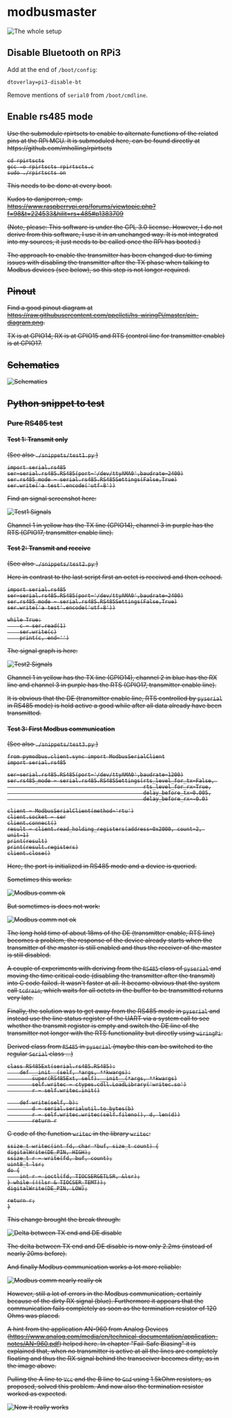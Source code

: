 # modbusmaster


![The whole setup](./docs/2019-06-14_22-06-52-1.jpg)

## Disable Bluetooth on RPi3

Add at the end of `/boot/config`:

    dtoverlay=pi3-disable-bt

Remove mentions of `serial0` from `/boot/cmdline`.


## Enable rs485 mode

<del>
Use the submodule rpirtscts to enable to alternate functions of the related
pins at the RPi MCU. It is submoduled here, can be found directly at https://github.com/mholling/rpirtscts

    cd rpirtscts
    gcc -o rpirtscts rpirtscts.c
    sudo ./rpirtscts on

This needs to be done at every boot.

Kudos to danjperron, cmp. https://www.raspberrypi.org/forums/viewtopic.php?f=98&t=224533&hilit=rs+485#p1383709

(Note, please: This software is under the GPL 3.0 license. However, I do not derive from this software, I use it in an unchanged way. It is not integrated into my sources, it just needs to be called once the RPi has booted.)
</del>

The approach to enable the transmitter has been changed due to timing issues with disabling the transmitter after the TX phase when talking to Modbus devices (see below), so this step is not longer required.


## Pinout

Find a good pinout diagram at https://raw.githubusercontent.com/ppelleti/hs-wiringPi/master/pin-diagram.png.

TX is at GPIO14, RX is at GPIO15 and RTS (control line for transmitter enable) is at GPIO17.


## Schematics

![Schematics](./docs/IMG_1860.jpeg)


## Python snippet to test

### Pure RS485 test 

#### Test 1: Transmit only

(See also `./snippets/test1.py`.)

    import serial.rs485
    ser=serial.rs485.RS485(port='/dev/ttyAMA0',baudrate=2400)
    ser.rs485_mode = serial.rs485.RS485Settings(False,True)
    ser.write('a test'.encode('utf-8'))

Find an signal screenshot here:

![Test1 Signals](./docs/osci1.png)

Channel 1 in yellow has the TX line (GPIO14), channel 3 in purple has the RTS (GPIO17, transmitter enable line).


#### Test 2: Transmit and receive

(See also `./snippets/test2.py`.)

Here in contrast to the last script first an octet is received and then echoed.

    import serial.rs485
    ser=serial.rs485.RS485(port='/dev/ttyAMA0',baudrate=2400)
    ser.rs485_mode = serial.rs485.RS485Settings(False,True)
    ser.write('a test'.encode('utf-8'))

    while True:
        c = ser.read(1)
        ser.write(c)
        print(c, end='')

The signal graph is here:

![Test2 Signals](./docs/osci2.png)

Channel 1 in yellow has the TX line (GPIO14), channel 2 in blue has the RX line and channel 3 in purple has the RTS (GPIO17, transmitter enable line).

It is obvious that the DE (transmitter enable line, RTS controlled by `pyserial` in RS485 mode) is hold active a good while after all data already have been transmitted.


#### Test 3: First Modbus communication

(See also `./snippets/test3.py`.)

    from pymodbus.client.sync import ModbusSerialClient
    import serial.rs485

    ser=serial.rs485.RS485(port='/dev/ttyAMA0',baudrate=1200)
    ser.rs485_mode = serial.rs485.RS485Settings(rts_level_for_tx=False, 
                                                rts_level_for_rx=True,
                                                delay_before_tx=0.005,
                                                delay_before_rx=-0.0)

    client = ModbusSerialClient(method='rtu')
    client.socket = ser
    client.connect()
    result = client.read_holding_registers(address=0x2000, count=2, unit=1)
    print(result)
    print(result.registers)
    client.close()

Here, the port is initialized in RS485 mode and a device is queried.

Sometimes this works:

![Modbus comm ok](./docs/modbus-ok.png)

But sometimes is does not work:

![Modbus comm not ok](./docs/modbus-not-ok.png)

The long hold time of about 18ms of the DE (transmitter enable, RTS line) becomes a problem, the response of the device already starts when the transmitter of the master is still enabled and thus the receiver of the master is still disabled.

A couple of experiments with deriving from the `RS485` class of `pyserial` and moving the time critical code (disabling the transmitter after the transmit) into C code failed. It wasn't faster at all. It became obvious that the system call `tcdrain`, which waits for all octets in the buffer to be transmitted returns very late.

Finally, the solution was to get away from the RS485 mode in `pyserial` and instead use the line status register of the UART via a system call to see whether the transmit register is empty and switch the DE line of the transmitter not longer with the RTS functionality but directly using `wiringPi`.

Derived class from `RS485` in `pyserial` (maybe this can be switched to the regular `Serial` class ...)

    class RS485Ext(serial.rs485.RS485):
        def __init__(self, *args, **kwargs):
            super(RS485Ext, self).__init__(*args, **kwargs)
            self.writec = ctypes.cdll.LoadLibrary('writec.so')
            r = self.writec.init()

        def write(self, b):
            d = serial.serialutil.to_bytes(b)
            r = self.writec.writec(self.fileno(), d, len(d))
            return r


C code of the function `writec` in the library `writec`:

    ssize_t writec(int fd, char *buf, size_t count) {
    digitalWrite(DE_PIN, HIGH);
    ssize_t r = write(fd, buf, count);
    uint8_t lsr;
    do {
        int r = ioctl(fd, TIOCSERGETLSR, &lsr);
    } while (!(lsr & TIOCSER_TEMT));
    digitalWrite(DE_PIN, LOW);

    return r;
    }

This change brought the break through:

![Delta between TX end and DE disable](./docs/rs485_should_be_ok_now.JPG)

The delta between TX end and DE disable is now only 2.2ms (instead of nearly 20ms before).

And finally Modbus communication works a lot more reliable:

![Modbus comm nearly really ok](./docs/modbus-really-ok.png)

However, still a lot of errors in the Modbus communication, certainly because of the dirty RX signal (blue). Furthermore it appears that the communication fails completely as soon as the termination resistor of 120 Ohms was placed.

A hint from the application AN-960 from Analog Devices (https://www.analog.com/media/en/technical-documentation/application-notes/AN-960.pdf) helped here. In chapter "Fail-Safe Biasing" it is explained that, when no transmitter is active at all the lines are completely floating and thus the RX signal behind the transceiver becomes dirty, as in the image above.

Pulling the A line to `Vcc` and the B line to `Gnd` using 1.5kOhm resistors, as proposed, solved this problem. And now also the termination resistor worked as expected.

![Now it really works](./docs/nice-signals-with-fail-safe-resistors.png)





